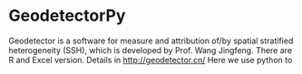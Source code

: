 # GeodetectorPy
Geodetector is a software for measure and attribution of/by spatial stratified heterogeneity (SSH), which is developed by Prof. Wang Jingfeng. There are R and Excel version. Details in http://geodetector.cn/
Here we use python to 
